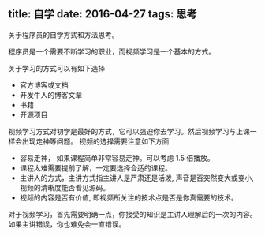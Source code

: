 title: 自学
date: 2016-04-27
tags: 思考
---

关于程序员的自学方式和方法思考。

程序员是一个需要不断学习的职业，而视频学习是一个基本的方式。

关于学习的方式可以有如下选择

- 官方博客或文档
- 开发牛人的博客文章
- 书籍
- 开源项目

视频学习方式对初学是最好的方式，它可以强迫你去学习。然后视频学习与上课一样会出现走神等问题。 视频的选择需要注意如下方面


- 容易走神， 如果课程简单非常容易走神。可以考虑 1.5 倍播放。
- 课程太难需要提前了解，一定要选择合适的课程。
- 主讲人的方式，主讲方式指主讲人是严肃还是活泼, 声音是否突然变大或变小, 视频的清晰度能否看见源码。
- 视频的内容是否有价值, 即视频所关注的技术点是否是你真需要的技术。

对于视频学习，首先需要明确一点，你接受的知识是主讲人理解后的一次的内容。 如果主讲错误，你也难免会一直错误。
